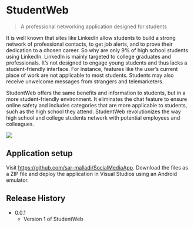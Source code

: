 # StudentWeb
> A professional networking application designed for students

It is well known that sites like LinkedIn allow students to build a strong network of professional contacts, to get job alerts, and to prove their dedication to a chosen career. So why are only 9% of high school students using LinkedIn. LinkedIn is mainly targeted to college graduates and professionals. It’s not designed to engage young students and thus lacks a student-friendly interface. For instance, features like the user’s current place of work are not applicable to most students. Students may also receive unwelcome messages from strangers and telemarketers.

StudentWeb offers the same benefits and information to students, but in a more student-friendly environment. It eliminates the chat feature to ensure online safety and includes categories that are more applicable to students, such as the high school they attend. StudentWeb revolutionizes the way high school and college students network with potential employees and colleagues.

![](flyout.png)

## Application setup

Visit https://github.com/sar-malladi/SocialMediaApp. Download the files as a ZIP file and deploy the application in Visual Studios using an Android emulator.

## Release History

* 0.0.1
    * Version 1 of StudentWeb
